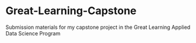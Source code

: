 # Great-Learning-Capstone
Submission materials for my capstone project in the Great Learning Applied Data Science Program
